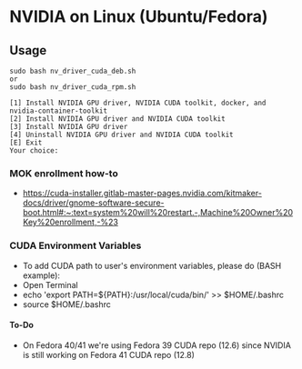 # NVIDIA on Linux (Ubuntu/Fedora)

## Usage

    sudo bash nv_driver_cuda_deb.sh
    or
    sudo bash nv_driver_cuda_rpm.sh

    [1] Install NVIDIA GPU driver, NVIDIA CUDA toolkit, docker, and nvidia-container-toolkit
    [2] Install NVIDIA GPU driver and NVIDIA CUDA toolkit
    [3] Install NVIDIA GPU driver
    [4] Uninstall NVIDIA GPU driver and NVIDIA CUDA toolkit
    [E] Exit
    Your choice:

### MOK enrollment how-to

- <https://cuda-installer.gitlab-master-pages.nvidia.com/kitmaker-docs/driver/gnome-software-secure-boot.html#:~:text=system%20will%20restart.-,Machine%20Owner%20Key%20enrollment,-%23>

### CUDA Environment Variables

- To add CUDA path to user's environment variables, please do (BASH example):
- Open Terminal
- echo 'export PATH=${PATH}:/usr/local/cuda/bin/' >> $HOME/.bashrc
- source $HOME/.bashrc

#### To-Do

- On Fedora 40/41 we're using Fedora 39 CUDA repo (12.6) since NVIDIA is still working on Fedora 41 CUDA repo (12.8)
